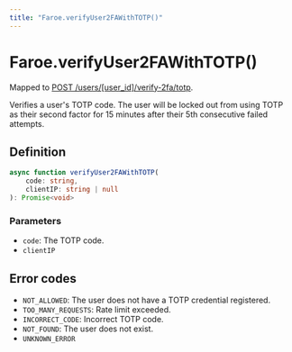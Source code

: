 ```yaml
---
title: "Faroe.verifyUser2FAWithTOTP()"
---
```


# Faroe.verifyUser2FAWithTOTP()

Mapped to [POST /users/\[user_id\]/verify-2fa/totp](/api-reference/rest/endpoints/post_users_userid_verify-2fa_totp).

Verifies a user's TOTP code. The user will be locked out from using TOTP as their second factor for 15 minutes after their 5th consecutive failed attempts.

## Definition

```ts
async function verifyUser2FAWithTOTP(
    code: string,
    clientIP: string | null
): Promise<void>
```

### Parameters

- `code`: The TOTP code.
- `clientIP`

## Error codes

- `NOT_ALLOWED`: The user does not have a TOTP credential registered.
- `TOO_MANY_REQUESTS`: Rate limit exceeded.
- `INCORRECT_CODE`: Incorrect TOTP code.
- `NOT_FOUND`: The user does not exist.
- `UNKNOWN_ERROR`
